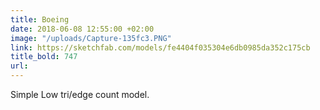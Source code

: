 ```yaml
---
title: Boeing
date: 2018-06-08 12:55:00 +02:00
image: "/uploads/Capture-135fc3.PNG"
link: https://sketchfab.com/models/fe4404f035304e6db0985da352c175cb
title_bold: 747
url: 
---
```


Simple Low tri/edge count model.